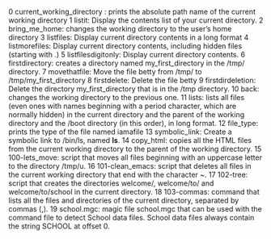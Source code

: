 
0 current_working_directory :  prints the absolute path name of the current working directory
1 listit: Display the contents list of your current directory.
2 bring_me_home: changes the working directory to the user’s home directory
3 listfiles: Display current directory contents in a long format
4 listmorefiles: Display current directory contents, including hidden files (starting with .)
5 listfilesdigitonly: Display current directory contents.
6 firstdirectory: creates a directory named my_first_directory in the /tmp/ directory.
7 movethatfile: Move the file betty from /tmp/ to /tmp/my_first_directory
8 firstdelete: Delete the file betty
9 firstdirdeletion: Delete the directory my_first_directory that is in the /tmp directory.
10 back: changes the working directory to the previous one.
11 lists: lists all files (even ones with names beginning with a period character, which are normally hidden) in the current directory and the parent of the working directory and the /boot directory (in this order), in long format.
12 file_type: prints the type of the file named iamafile
13 symbolic_link: Create a symbolic link to /bin/ls, named __ls__.
14 copy_html: copies all the HTML files from the current working directory to the parent of the working directory.
15 100-lets_move: script that moves all files beginning with an uppercase letter to the directory /tmp/u.
16 101-clean_emacs: script that deletes all files in the current working directory that end with the character ~.
17 102-tree: script that creates the directories welcome/, welcome/to/ and welcome/to/school in the current directory.
18 103-commas: command that lists all the files and directories of the current directory, separated by commas (,).
19 school.mgc: magic file school.mgc that can be used with the command file to detect School data files. School data files always contain the string SCHOOL at offset 0.
